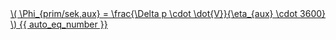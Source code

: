 <a href="/eco2_guide_center/1.%20ECO2%20Logic%20Guide/Hee1_Equation_List.html" class="equation-link" target="_blank" rel="noopener noreferrer">
  \( \Phi_{prim/sek,aux} = \frac{\Delta p \cdot \dot{V}}{\eta_{aux} \cdot 3600} \) {{ auto_eq_number }}
</a>
